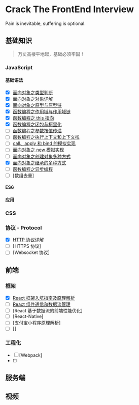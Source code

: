 # Crack The FrontEnd Interview

Pain is inevitable, suffering is optional.

## 基础知识

> 万丈高楼平地起，基础必须牢固！

### JavaScript

#### 基础语法

- [x] [面向对象之类型判断](./Javascript/006-面向对象之变量类型.md)
- [x] [面向对象之对象详解](./Javascript/001-面向对象之对象详解.md)
- [x] [面向对象之原型与原型链](./Javascript/002-面向对象之原型与继承.md)
- [x] [函数编程之作用域与作用域链](./Javascript/003-函数编程之作用域与作用域链.md)
- [x] [函数编程之 this 指向](./Javascript/004-函数编程之this指向.md)
- [x] [函数编程之闭包与柯里化](./Javascript/005-函数编程之闭包.md)
- [ ] [函数编程之参数按值传递]()
- [ ] [函数编程之执行上下文和上下文栈]()
- [ ] [call、apply 和 bind 的模拟实现]()
- [ ] [面向对象之 new 模拟实现](./Code/Javascript/new.js)
- [ ] [面向对象之创建对象多种方式]()
- [x] [面向对象之继承的多种方式](./Code/Javascript/extends.js)
- [ ] [函数编程之异步编程](./Javascript/函数编程之异步编程.md)
- [ ] [数组去重]

#### ES6

#### 应用

### CSS

### 协议 - Protocol

- [x] [HTTP 协议详解](./Protocol/HTTP协议.md)
- [ ] [HTTPS 协议]
- [ ] [Websocket 协议]

## 前端

### 框架

- [x] [React 框架入坑指南及原理解析](./React/React框架入坑指南.md)
- [ ] [React 组件通信和数据流管理](./React/React组件间数据通信.md)
- [ ] [React 基于数据流的前端性能优化]
- [ ] [React-Native]
- [ ] [支付宝小程序原理解析]
- [ ] []

### 工程化

- [ ] [Webpack]
- [ ]

## 服务端

## 视频
